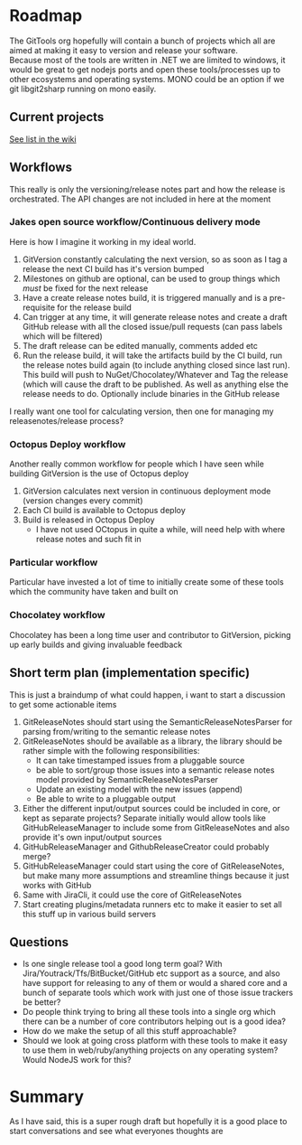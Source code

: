 # Roadmap
The GitTools org hopefully will contain a bunch of projects which all are aimed at making it easy to version and release your software.  
Because most of the tools are written in .NET we are limited to windows, it would be great to get nodejs ports and open these tools/processes up to other ecosystems and operating systems. MONO could be an option if we git libgit2sharp running on mono easily.

## Current projects
[See list in the wiki](https://github.com/GitTools/Roadmap/wiki/Tools-for-Consolidation)

## Workflows
This really is only the versioning/release notes part and how the release is orchestrated. The API changes are not included in here at the moment

### Jakes open source workflow/Continuous delivery mode
Here is how I imagine it working in my ideal world.

1. GitVersion constantly calculating the next version, so as soon as I tag a release the next CI build has it's version bumped
2. Milestones on github are optional, can be used to group things which *must* be fixed for the next release
3. Have a create release notes build, it is triggered manually and is a pre-requisite for the release build
4. Can trigger at any time, it will generate release notes and create a draft GitHub release with all the closed issue/pull requests (can pass labels which will be filtered)
5. The draft release can be edited manually, comments added etc
6. Run the release build, it will take the artifacts build by the CI build, run the release notes build again (to include anything closed since last run). This build will push to NuGet/Chocolatey/Whatever and Tag the release (which will cause the draft to be published. As well as anything else the release needs to do. Optionally include binaries in the GitHub release

I really want one tool for calculating version, then one for managing my releasenotes/release process?

### Octopus Deploy workflow
Another really common workflow for people which I have seen while building GitVersion is the use of Octopus deploy

1. GitVersion calculates next version in continuous deployment mode (version changes every commit)
2. Each CI build is available to Octopus deploy
3. Build is released in Octopus Deploy
   - I have not used OCtopus in quite a while, will need help with where release notes and such fit in

### Particular workflow
Particular have invested a lot of time to initially create some of these tools which the community have taken and built on

### Chocolatey workflow
Chocolatey has been a long time user and contributor to GitVersion, picking up early builds and giving invaluable feedback


## Short term plan (implementation specific)
This is just a braindump of what could happen, i want to start a discussion to get some actionable items 

1. GitReleaseNotes should start using the SemanticReleaseNotesParser for parsing from/writing to the semantic release notes
2. GitReleaseNotes should be available as a library, the library should be rather simple with the following responsibilities:
   - It can take timestamped issues from a pluggable source
   - be able to sort/group those issues into a semantic release notes model provided by SemanticReleaseNotesParser
   - Update an existing model with the new issues (append)
   - Be able to write to a pluggable output
3. Either the different input/output sources could be included in core, or kept as separate projects? Separate initially would allow tools like GitHubReleaseManager to include some from GitReleaseNotes and also provide it's own input/output sources
4. GitHubReleaseManager and GithubReleaseCreator could probably merge?
5. GitHubReleaseManager could start using the core of GitReleaseNotes, but make many more assumptions and streamline things because it just works with GitHub
6. Same with JiraCli, it could use the core of GitReleaseNotes
7. Start creating plugins/metadata runners etc to make it easier to set all this stuff up in various build servers

## Questions
 - Is one single release tool a good long term goal? With Jira/Youtrack/Tfs/BitBucket/GitHub etc support as a source, and also have support for releasing to any of them or would a shared core and a bunch of separate tools which work with just one of those issue trackers be better?
 - Do people think trying to bring all these tools into a single org which there can be a number of core contributors helping out is a good idea?
 - How do we make the setup of all this stuff approachable?
 - Should we look at going cross platform with these tools to make it easy to use them in web/ruby/anything projects on any operating system? Would NodeJS work for this?



# Summary
As I have said, this is a super rough draft but hopefully it is a good place to start conversations and see what everyones thoughts are
